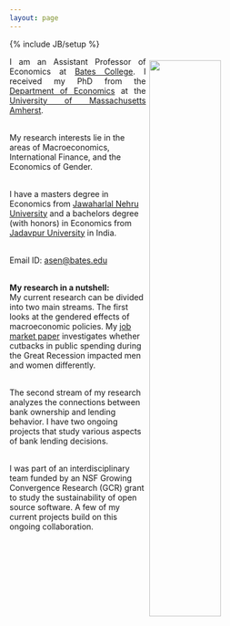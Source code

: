 ```yaml
---
layout: page
---
```

{% include JB/setup %}

<img style="float: right; width: 50%; padding: 6px;" src=" {{ site.url }}/assets/Headshot.jpg">

<p align="justify"> I am an Assistant Professor of Economics at <a href="https://www.bates.edu/economics/">Bates College</a>. I received my PhD from the <a href="https://www.umass.edu/economics/">Department of Economics</a> at the <a href="https://www.umass.edu/">University of Massachusetts Amherst</a>. <br><br>

My research interests lie in the areas of Macroeconomics, International Finance, and the Economics of Gender. <br><br>

I have a masters degree in Economics from <a href="https://www.jnu.ac.in/">Jawaharlal Nehru University</a> and a bachelors degree (with honors) in Economics from <a href="http://www.jaduniv.edu.in/view_department.php?deptid=66">Jadavpur University</a> in India. <br><br>

Email ID: <a href="mailto:asen@bates.edu">asen@bates.edu</a> <br><br>

<strong>My research in a nutshell:</strong> <br>
My current research can be divided into two main streams. The first looks at the gendered effects of macroeconomic policies. My <a href="https://equitablegrowth.org/working-papers/the-impact-of-austerity-on-gender-inequality-in-time-allocation-in-the-united-states/">job market paper</a> investigates whether cutbacks in public spending during the Great Recession impacted men and women differently. <br><br>

The second stream of my research analyzes the connections between bank ownership and lending behavior. I have two ongoing projects that study various aspects of bank lending decisions. <br><br>

I was part of an interdisciplinary team funded by an NSF Growing Convergence Research (GCR) grant to study the sustainability of open source software. A few of my current projects build on this ongoing collaboration.
</p>
